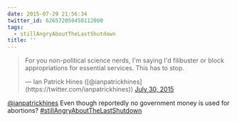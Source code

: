 ```yaml
---
date: 2015-07-29 21:56:34
twitter_id: 626572058458112000
tags:
  - stillAngryAboutTheLastShutdown
title: ''
---
```


<blockquote class="twitter-tweet"><p lang="en" dir="ltr">For you non-political science nerds, I&#39;m saying I&#39;d filibuster or block appropriations for essential services. This has to stop.</p>&mdash; Ian Patrick Hines ([@ianpatrickhines](https://twitter.com/ianpatrickhines)) <a href="https://twitter.com/ianpatrickhines/status/626551818902970368?ref_src=twsrc%5Etfw">July 30, 2015</a></blockquote>
<script async src="https://platform.twitter.com/widgets.js" charset="utf-8"></script>

[@ianpatrickhines](https://twitter.com/ianpatrickhines) Even though reportedly no government money is used for abortions? [#stillAngryAboutTheLastShutdown](https://twitter.com/hashtag/stillAngryAboutTheLastShutdown)
